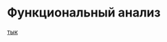 # Функциональный анализ 

[тык](https://github.com/oveeernight/functional-analysis/blob/master/src/document.pdf)
